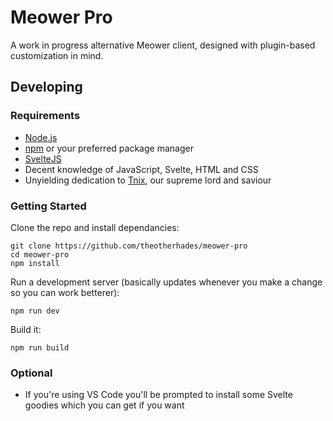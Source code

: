 # Meower Pro
A work in progress alternative Meower client, designed with plugin-based customization in mind.

## Developing
### Requirements
- [Node.js](https://nodejs.org/)
- [npm](https://npmjs.com/) or your preferred package manager
- [SvelteJS](https://svelte.dev/)
- Decent knowledge of JavaScript, Svelte, HTML and CSS
- Unyielding dedication to [Tnix](https://github.com/tnix100), our supreme lord and saviour

### Getting Started
Clone the repo and install dependancies:
```
git clone https://github.com/theotherhades/meower-pro
cd meower-pro
npm install
```
Run a development server (basically updates whenever you make a change so you can work betterer):
```
npm run dev
```
Build it:
```
npm run build
```

### Optional
- If you're using VS Code you'll be prompted to install some Svelte goodies which you can get if you want